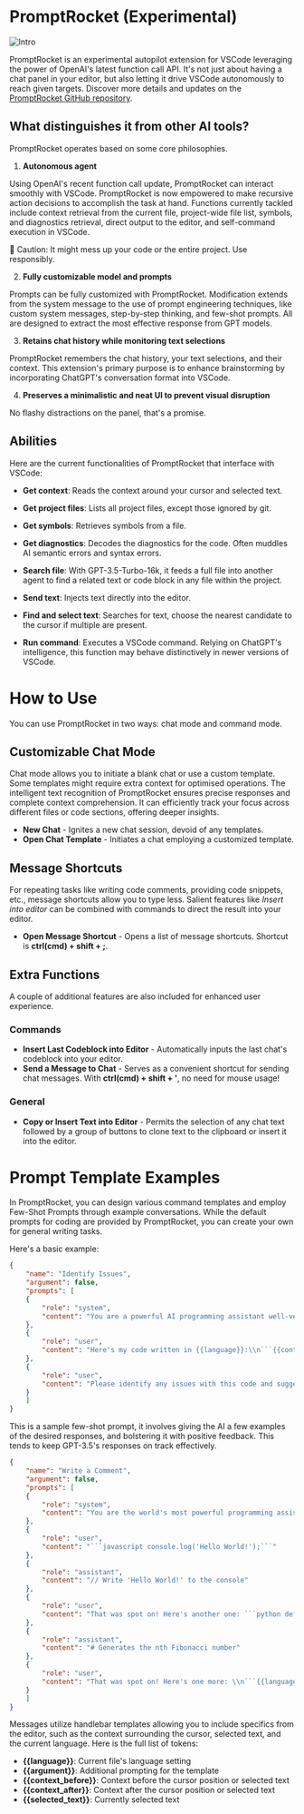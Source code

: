 # PromptRocket (Experimental)

![Intro](https://i.imgur.com/ekNiaey.gif "Intro")

PromptRocket is an experimental autopilot extension for VSCode leveraging the power of OpenAI's latest function call API. It's not just about having a chat panel in your editor, but also letting it drive VSCode autonomously to reach given targets. Discover more details and updates on the [PromptRocket GitHub repository](https://github.com/dncc89/PromptRocket).

## What distinguishes it from other AI tools?
PromptRocket operates based on some core philosophies.

1. **Autonomous agent**

Using OpenAI's recent function call update, PromptRocket can interact smoothly with VSCode. PromptRocket is now empowered to make recursive action decisions to accomplish the task at hand. Functions currently tackled include context retrieval from the current file, project-wide file list, symbols, and diagnostics retrieval, direct output to the editor, and self-command execution in VSCode. 

🚨 Caution: It might mess up your code or the entire project. Use responsibly.

2. **Fully customizable model and prompts**

Prompts can be fully customized with PromptRocket. Modification extends from the system message to the use of prompt engineering techniques, like custom system messages, step-by-step thinking, and few-shot prompts. All are designed to extract the most effective response from GPT models.

3. **Retains chat history while monitoring text selections**

PromptRocket remembers the chat history, your text selections, and their context. This extension's primary purpose is to enhance brainstorming by incorporating ChatGPT's conversation format into VSCode.

4. **Preserves a minimalistic and neat UI to prevent visual disruption**

No flashy distractions on the panel, that's a promise.

## Abilities

Here are the current functionalities of PromptRocket that interface with VSCode:

- **Get context**: Reads the context around your cursor and selected text.

- **Get project files**: Lists all project files, except those ignored by git.

- **Get symbols**: Retrieves symbols from a file.

- **Get diagnostics**: Decodes the diagnostics for the code. Often muddles AI semantic errors and syntax errors.

- **Search file**: With GPT-3.5-Turbo-16k, it feeds a full file into another agent to find a related text or code block in any file within the project.

- **Send text**: Injects text directly into the editor.

- **Find and select text**: Searches for text, choose the nearest candidate to the cursor if multiple are present.

- **Run command**: Executes a VSCode command. Relying on ChatGPT's intelligence, this function may behave distinctively in newer versions of VSCode.

# How to Use
You can use PromptRocket in two ways: chat mode and command mode.

## Customizable Chat Mode 
Chat mode allows you to initiate a blank chat or use a custom template. Some templates might require extra context for optimised operations. The intelligent text recognition of PromptRocket ensures precise responses and complete context comprehension. It can efficiently track your focus across different files or code sections, offering deeper insights.

- **New Chat** - Ignites a new chat session, devoid of any templates.
- **Open Chat Template** - Initiates a chat employing a customized template.

## Message Shortcuts 
For repeating tasks like writing code comments, providing code snippets, etc., message shortcuts allow you to type less. Salient features like *Insert into editor* can be combined with commands to direct the result into your editor.

- **Open Message Shortcut** - Opens a list of message shortcuts. 
Shortcut is **ctrl(cmd) + shift + ;**.

## Extra Functions
A couple of additional features are also included for enhanced user experience.

### Commands

- **Insert Last Codeblock into Editor** - Automatically inputs the last chat's codeblock into your editor.
- **Send a Message to Chat** - Serves as a convenient shortcut for sending chat messages. With **ctrl(cmd) + shift + '**, no need for mouse usage!

### General

- **Copy or Insert Text into Editor** - Permits the selection of any chat text followed by a group of buttons to clone text to the clipboard or insert it into the editor.

# Prompt Template Examples

In PromptRocket, you can design various command templates and employ Few-Shot Prompts through example conversations. While the default prompts for coding are provided by PromptRocket, you can create your own for general writing tasks.

Here's a basic example:
```json
{
    "name": "Identify Issues",
    "argument": false,
    "prompts": [
    {
        "role": "system",
        "content": "You are a powerful AI programming assistant well-versed in debugging code across various programming languages. Identify issues with the provided code and offer solutions."
    },
    {
        "role": "user",
        "content": "Here's my code written in {{language}}:\\n```{{context_before}}{{selected_text}}{{context_after}}```"
    },
    {
        "role": "user",
        "content": "Please identify any issues with this code and suggest how to fix them."
    }
    ]
}
```

This is a sample few-shot prompt, it involves giving the AI a few examples of the desired responses, and bolstering it with positive feedback. This tends to keep GPT-3.5's responses on track effectively.

```json
{
    "name": "Write a Comment",
    "argument": false,
    "prompts": [
    {
        "role": "system",
        "content": "You are the world's most powerful programming assistant, adept in all programming languages & algorithms. Return a descriptive comment string for the given code."
    },
    {
        "role": "user",
        "content": "```javascript console.log('Hello World!');```"
    },
    {
        "role": "assistant",
        "content": "// Write 'Hello World!' to the console"
    },
    {
        "role": "user",
        "content": "That was spot on! Here's another one: ```python def generate_fibonacci(n): if n <= 1: return n else: return(generate_fibonacci(n-1) + generate_fibonacci(n-2))```"
    },
    {
        "role": "assistant",
        "content": "# Generates the nth Fibonacci number"
    },
    {
        "role": "user",
        "content": "That was spot on! Here's one more: \\n```{{language}} {{context_after}}```"
    }
    ]
}
```

Messages utilize handlebar templates allowing you to include specifics from the editor, such as the context surrounding the cursor, selected text, and the current language. Here is the full list of tokens:

- **{{language}}**: Current file's language setting
- **{{argument}}**: Additional prompting for the template
- **{{context_before}}**: Context before the cursor position or selected text
- **{{context_after}}**: Context after the cursor position or selected text
- **{{selected_text}}**: Currently selected text
